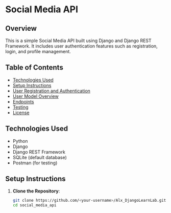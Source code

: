 # Social Media API

## Overview

This is a simple Social Media API built using Django and Django REST Framework. It includes user authentication features such as registration, login, and profile management.

## Table of Contents

- [Technologies Used](#technologies-used)
- [Setup Instructions](#setup-instructions)
- [User Registration and Authentication](#user-registration-and-authentication)
- [User Model Overview](#user-model-overview)
- [Endpoints](#endpoints)
- [Testing](#testing)
- [License](#license)

## Technologies Used

- Python
- Django
- Django REST Framework
- SQLite (default database)
- Postman (for testing)

## Setup Instructions

1. **Clone the Repository**:
   ```bash
   git clone https://github.com/<your-username>/Alx_DjangoLearnLab.git
   cd social_media_api
